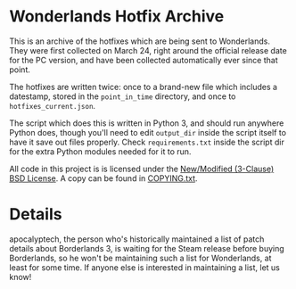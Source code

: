Wonderlands Hotfix Archive
==========================

This is an archive of the hotfixes which are being sent to Wonderlands.
They were first collected on March 24, right around the official release
date for the PC version, and have been collected automatically ever
since that point.

The hotfixes are written twice: once to a brand-new file which includes
a datestamp, stored in the `point_in_time` directory, and once to
`hotfixes_current.json`.

The script which does this is written in Python 3, and should run anywhere
Python does, though you'll need to edit `output_dir` inside the script
itself to have it save out files properly.  Check `requirements.txt` inside
the script dir for the extra Python modules needed for it to run.

All code in this project is is licensed under the
[New/Modified (3-Clause) BSD License](https://opensource.org/licenses/BSD-3-Clause).
A copy can be found in [COPYING.txt](COPYING.txt).

Details
=======

apocalyptech, the person who's historically maintained a list of patch
details about Borderlands 3, is waiting for the Steam release before
buying Borderlands, so he won't be maintaining such a list for Wonderlands,
at least for some time.  If anyone else is interested in maintaining
a list, let us know!

